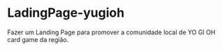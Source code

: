 # LadingPage-yugioh
Fazer um Landing Page para promover a comunidade local de YO GI OH card game da região.
